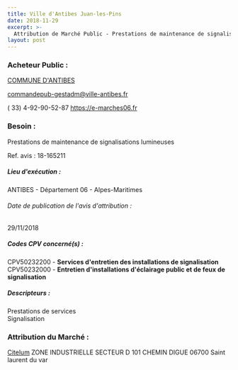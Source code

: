 ```yaml
---
title: Ville d'Antibes Juan-les-Pins
date: 2018-11-29
excerpt: >-
  Attribution de Marché Public - Prestations de maintenance de signalisations lumineuses
layout: post
---
```


### Acheteur Public : 
<a href="/acheteur-32/siren-210600045"> COMMUNE D'ANTIBES</a><br/>



commandepub-gestadm@ville-antibes.fr

( 33) 4-92-90-52-87
https://e-marches06.fr
### Besoin :

Prestations de maintenance de signalisations lumineuses

Ref. avis : 18-165211


##### Lieu d'exécution :

ANTIBES - Département 06 - Alpes-Maritimes

###### Date de publication de l'avis d'attribution : 
29/11/2018

##### Codes CPV concerné(s) :
CPV50232200 - **Services d'entretien des installations de signalisation** <br/>
CPV50232000 - **Entretien d'installations d'éclairage public et de feux de signalisation** <br/>

##### Descripteurs :
Prestations de services <br/>
Signalisation <br/>

### Attribution du Marché :
<a href="/entreprise-258/siren-389643859"> Citelum</a>    ZONE INDUSTRIELLE SECTEUR D 101 CHEMIN DIGUE 06700 Saint laurent du var <br/>
